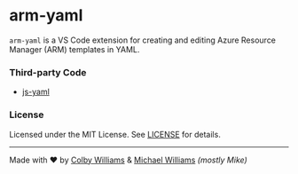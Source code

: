 # arm-yaml
`arm-yaml` is a VS Code extension for creating and editing Azure Resource Manager (ARM) templates in YAML.


### Third-party Code
- [js-yaml](https://github.com/nodeca/js-yaml)

### License
Licensed under the MIT License.  See [LICENSE](License) for details.

----

Made with :heart: by [Colby Williams](https://github.com/colbylwilliams) & [Michael Williams](https://github.com/flusharcade) _(mostly Mike)_
